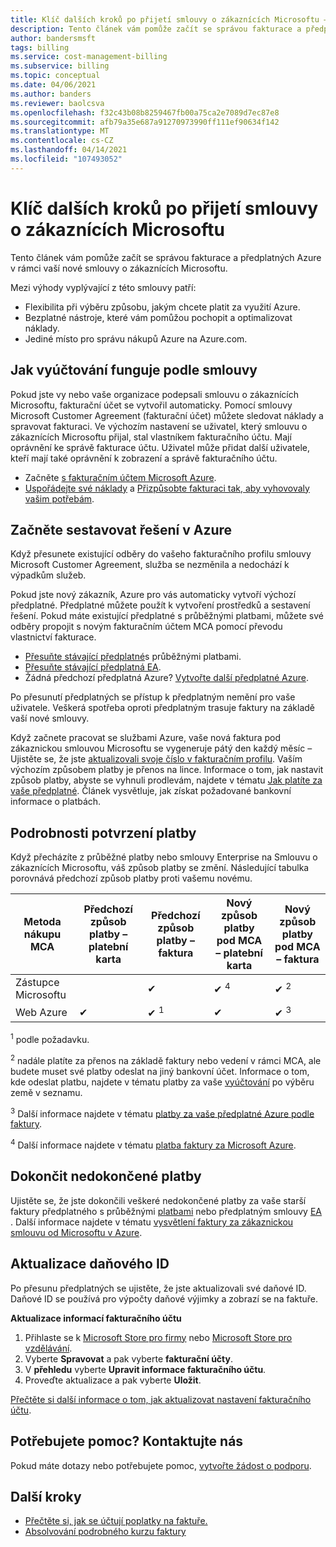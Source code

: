 ```yaml
---
title: Klíč dalších kroků po přijetí smlouvy o zákaznících Microsoftu – Azure
description: Tento článek vám pomůže začít se správou fakturace a předplatných Azure v rámci vaší nové smlouvy o zákaznících Microsoftu.
author: bandersmsft
tags: billing
ms.service: cost-management-billing
ms.subservice: billing
ms.topic: conceptual
ms.date: 04/06/2021
ms.author: banders
ms.reviewer: baolcsva
ms.openlocfilehash: f32c43b08b8259467fb00a75ca2e7089d7ec87e8
ms.sourcegitcommit: afb79a35e687a91270973990ff111ef90634f142
ms.translationtype: MT
ms.contentlocale: cs-CZ
ms.lasthandoff: 04/14/2021
ms.locfileid: "107493052"
---
```

# <a name="key-next-steps-after-accepting-your-microsoft-customer-agreement"></a>Klíč dalších kroků po přijetí smlouvy o zákaznících Microsoftu

Tento článek vám pomůže začít se správou fakturace a předplatných Azure v rámci vaší nové smlouvy o zákaznících Microsoftu.

Mezi výhody vyplývající z této smlouvy patří:

- Flexibilita při výběru způsobu, jakým chcete platit za využití Azure.
- Bezplatné nástroje, které vám pomůžou pochopit a optimalizovat náklady.
- Jediné místo pro správu nákupů Azure na Azure.com.

## <a name="how-billing-works-under-the-agreement"></a>Jak vyúčtování funguje podle smlouvy

Pokud jste vy nebo vaše organizace podepsali smlouvu o zákaznících Microsoftu, fakturační účet se vytvořil automaticky. Pomocí smlouvy Microsoft Customer Agreement (fakturační účet) můžete sledovat náklady a spravovat fakturaci. Ve výchozím nastavení se uživatel, který smlouvu o zákaznících Microsoftu přijal, stal vlastníkem fakturačního účtu. Mají oprávnění ke správě fakturace účtu. Uživatel může přidat další uživatele, kteří mají také oprávnění k zobrazení a správě fakturačního účtu.

- Začněte [s fakturačním účtem Microsoft Azure](../understand/mca-overview.md).
- [Uspořádejte své náklady](https://www.youtube.com/watch?v=7RxTfShGHwU) a [Přizpůsobte fakturaci tak, aby vyhovovaly vašim potřebám](../manage/mca-section-invoice.md).

## <a name="start-building-your-solutions-in-azure"></a>Začněte sestavovat řešení v Azure

Když přesunete existující odběry do vašeho fakturačního profilu smlouvy Microsoft Customer Agreement, služba se nezměnila a nedochází k výpadkům služeb.

Pokud jste nový zákazník, Azure pro vás automaticky vytvoří výchozí předplatné. Předplatné můžete použít k vytvoření prostředků a sestavení řešení. Pokud máte existující předplatné s průběžnými platbami, můžete své odběry propojit s novým fakturačním účtem MCA pomocí převodu vlastnictví fakturace.

- [Přesuňte stávající předplatné](../manage/mca-request-billing-ownership.md)s průběžnými platbami.
- [Přesuňte stávající předplatná EA](../manage/mca-setup-account.md).
- Žádná předchozí předplatná Azure? [Vytvořte další předplatné Azure](../manage/create-subscription.md).

Po přesunutí předplatných se přístup k předplatným nemění pro vaše uživatele. Veškerá spotřeba oproti předplatným trasuje faktury na základě vaší nové smlouvy.

Když začnete pracovat se službami Azure, vaše nová faktura pod zákaznickou smlouvou Microsoftu se vygeneruje pátý den každý měsíc – Ujistěte se, že jste [aktualizovali svoje číslo v fakturačním profilu](../manage/change-azure-account-profile.md). Vaším výchozím způsobem platby je přenos na lince. Informace o tom, jak nastavit způsob platby, abyste se vyhnuli prodlevám, najdete v tématu [Jak platíte za vaše předplatné](../understand/pay-bill.md#wire-bank-details). Článek vysvětluje, jak získat požadované bankovní informace o platbách.

## <a name="confirm-payment-details"></a>Podrobnosti potvrzení platby

Když přecházíte z průběžné platby nebo smlouvy Enterprise na Smlouvu o zákaznících Microsoftu, váš způsob platby se změní. Následující tabulka porovnává předchozí způsob platby proti vašemu novému.

| Metoda nákupu MCA | Předchozí způsob platby – platební karta | Předchozí způsob platby – faktura | Nový způsob platby pod MCA – platební karta | Nový způsob platby pod MCA – faktura |
| --- | --- | --- |--- |--- |
| Zástupce Microsoftu |  | ✔  |  ✔ <sup>4</sup> | ✔ <sup>2</sup> |
| Web Azure | ✔ | ✔ <sup>1</sup> | ✔ | ✔ <sup>3</sup> |

<sup>1</sup> podle požadavku.

<sup>2</sup> nadále platíte za přenos na základě faktury nebo vedení v rámci MCA, ale budete muset své platby odeslat na jiný bankovní účet. Informace o tom, kde odeslat platbu, najdete v tématu platby za vaše [vyúčtování](../understand/pay-bill.md#wire-bank-details) po výběru země v seznamu.

<sup>3</sup> Další informace najdete v tématu [platby za vaše předplatné Azure podle faktury](../manage/pay-by-invoice.md).

<sup>4</sup> Další informace najdete v tématu [platba faktury za Microsoft Azure](../understand/pay-bill.md#pay-now-in-the-azure-portal).

## <a name="complete-outstanding-payments"></a>Dokončit nedokončené platby

Ujistěte se, že jste dokončili veškeré nedokončené platby za vaše starší faktury předplatného s průběžnými [platbami](../understand/download-azure-invoice.md) nebo předplatným smlouvy [EA](../manage/ea-portal-enrollment-invoices.md) . Další informace najdete v tématu [vysvětlení faktury za zákaznickou smlouvu od Microsoftu v Azure](../understand/mca-understand-your-invoice.md#billing-period).

## <a name="update-your-tax-id"></a>Aktualizace daňového ID

Po přesunu předplatných se ujistěte, že jste aktualizovali své daňové ID. Daňové ID se používá pro výpočty daňové výjimky a zobrazí se na faktuře.

**Aktualizace informací fakturačního účtu**

1. Přihlaste se k [Microsoft Store pro firmy](https://businessstore.microsoft.com/) nebo [Microsoft Store pro vzdělávání](https://educationstore.microsoft.com/).
1. Vyberte **Spravovat** a pak vyberte **fakturační účty**.
1. V **přehledu** vyberte **Upravit informace fakturačního účtu**.
1. Proveďte aktualizace a pak vyberte **Uložit**.

[Přečtěte si další informace o tom, jak aktualizovat nastavení fakturačního účtu](/microsoft-store/update-microsoft-store-for-business-account-settings).

## <a name="need-help-contact-us"></a>Potřebujete pomoc? Kontaktujte nás

Pokud máte dotazy nebo potřebujete pomoc, [vytvořte žádost o podporu](https://go.microsoft.com/fwlink/?linkid=2083458).

## <a name="next-steps"></a>Další kroky

- [Přečtěte si, jak se účtují poplatky na faktuře.](https://www.youtube.com/watch?v=e2LGZZ7GubA)
- [Absolvování podrobného kurzu faktury](../understand/review-customer-agreement-bill.md)